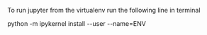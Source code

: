 To run jupyter from the virtualenv run the following line in terminal

python -m ipykernel install --user --name=ENV
